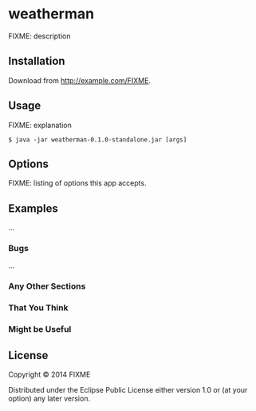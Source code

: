 # weatherman

FIXME: description

## Installation

Download from http://example.com/FIXME.

## Usage

FIXME: explanation

    $ java -jar weatherman-0.1.0-standalone.jar [args]

## Options

FIXME: listing of options this app accepts.

## Examples

...

### Bugs

...

### Any Other Sections
### That You Think
### Might be Useful

## License

Copyright © 2014 FIXME

Distributed under the Eclipse Public License either version 1.0 or (at
your option) any later version.
